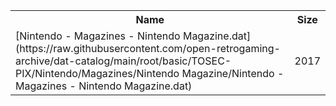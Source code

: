 <table>
<tr><th>Name</th><th>Size</th></tr>
<tr><td>[Nintendo - Magazines - Nintendo Magazine.dat](https://raw.githubusercontent.com/open-retrogaming-archive/dat-catalog/main/root/basic/TOSEC-PIX/Nintendo/Magazines/Nintendo Magazine/Nintendo - Magazines - Nintendo Magazine.dat)</td><td>2017</td></tr>
</table>
